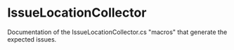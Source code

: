 # IssueLocationCollector
Documentation of the IssueLocationCollector.cs "macros" that generate the expected issues.
